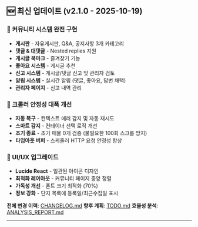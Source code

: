 ## 🆕 최신 업데이트 (v2.1.0 - 2025-10-19)

### 🎉 커뮤니티 시스템 완전 구현
- **게시판** - 자유게시판, Q&A, 공지사항 3개 카테고리
- **댓글 & 대댓글** - Nested replies 지원
- **게시글 북마크** - 즐겨찾기 기능
- **좋아요 시스템** - 게시글 추천
- **신고 시스템** - 게시글/댓글 신고 및 관리자 검토
- **알림 시스템** - 실시간 알림 (댓글, 좋아요, 답변 채택)
- **관리자 페이지** - 신고 내역 관리

### 🔧 크롤러 안정성 대폭 개선
- **자동 복구** - 컨텍스트 에러 감지 및 자동 재시도
- **스마트 감지** - 컨테이너 선택 로직 개선
- **조기 종료** - 초기 매물 0개 검증 (불필요한 100회 스크롤 방지)
- **타임아웃 버퍼** - 스케줄러 HTTP 요청 안정성 향상

### 💎 UI/UX 업그레이드
- **Lucide React** - 일관된 아이콘 디자인
- **최적화 레이아웃** - 커뮤니티 페이지 중앙 정렬
- **가독성 개선** - 폰트 크기 최적화 (70%)
- **정보 강화** - 단지 목록에 등록일/최근수집일 표시

**전체 변경 이력**: [CHANGELOG.md](CHANGELOG.md)
**향후 계획**: [TODO.md](TODO.md)
**효율성 분석**: [ANALYSIS_REPORT.md](ANALYSIS_REPORT.md)

---

